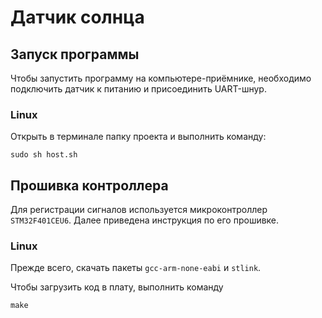 # Датчик солнца

## Запуск программы

Чтобы запустить программу на компьютере-приёмнике, необходимо подключить датчик к питанию и присоединить UART-шнур.

### Linux

Открыть в терминале папку проекта и выполнить команду:

```
sudo sh host.sh
```

## Прошивка контроллера

Для регистрации сигналов используется микроконтроллер `STM32F401CEU6`. Далее приведена инструкция по его прошивке.

### Linux

Прежде всего, скачать пакеты `gcc-arm-none-eabi` и `stlink`.

Чтобы загрузить код в плату, выполнить команду

```
make
```
